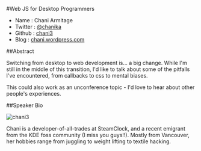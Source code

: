 #Web JS for Desktop Programmers

* Name      : Chani Armitage
* Twitter   : [@chanika][]
* Github    : [chani3][]
* Blog   : [chani.wordpress.com][]

##Abstract

Switching from desktop to web development is... a big change. While I'm still in the middle of this transition, I'd like to talk about some of the pitfalls I've encountered, from callbacks to css to mental biases.

This could also work as an unconference topic - I'd love to hear about other people's experiences.

##Speaker Bio

![chani3](https://raw.github.com/cascadiajs/2013.cascadiajs.com/master/images/chani3.png)

Chani is a developer-of-all-trades at SteamClock, and a recent emigrant from the KDE foss community (I miss you guys!!). Mostly from Vancouver, her hobbies range from juggling to weight lifting to textile hacking.

[@chanika]:http://twitter.com/chanika
[chani3]:http://github.com/chani3
[chani.wordpress.com]:http://chani.wordpress.com


